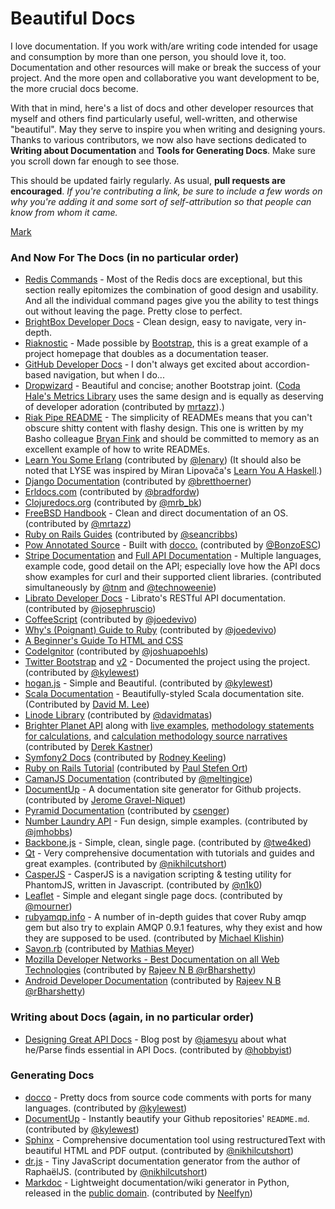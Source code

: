 # Beautiful Docs 

I love documentation. If you work with/are writing code intended for usage and consumption by more than one person, you should love it, too. Documentation and other resources will make or break the success of your project. And the more open and collaborative you want development to be, the more crucial docs become.

With that in mind, here's a list of docs and other developer resources that myself and others find particularly useful, well-written, and otherwise "beautiful". May they serve to inspire you when writing and designing yours. Thanks to various contributors, we now also have sections dedicated to **Writing about Documentation** and **Tools for Generating Docs**. Make sure you scroll down far enough to see those.

This should be updated fairly regularly. As usual, **pull requests are encouraged**. *If you're contributing a link, be sure to include a few words on why you're adding it and some sort of self-attribution so that people can know from whom it came.*	

[Mark](https://twitter.com/pharkmillups) 

### And Now For The Docs (in no particular order)

* [Redis Commands](http://redis.io/commands) - Most of the Redis docs are exceptional, but this section really epitomizes the combination of good design and usability. And all the individual command pages give you the ability to test things out without leaving the page. Pretty close to perfect.
* [BrightBox Developer Docs](http://docs.brightbox.com) - Clean design, easy to navigate, very in-depth.   
* [Riaknostic](http://riaknostic.basho.com) - Made possible by [Bootstrap](https://github.com/twitter/bootstrap), this is a great example of a project homepage that doubles as a documentation teaser. 
* [GitHub Developer Docs](http://developer.github.com/v3/) - I don't always get excited about accordion-based navigation, but when I do... 
* [Dropwizard](http://dropwizard.codahale.com/) - Beautiful and concise; another Bootstrap joint. ([Coda Hale's Metrics Library](http://metrics.codahale.com/index.html) uses the same design and is equally as deserving of developer adoration (contributed by [mrtazz](https://twitter.com/#!/mrtazz)).)
* [Riak Pipe README](https://github.com/basho/riak_pipe) - The simplicity of READMEs means that you can't obscure shitty content with flashy design. This one is written by my Basho colleague [Bryan Fink](https://twitter.com/#!/hobbyist) and should be committed to memory as an excellent example of how to write READMEs. 
* [Learn You Some Erlang](http://learnyousomeerlang.com/) (contributed by [@lenary](https://twitter.com/lenary)) (It should also be noted that LYSE was inspired by Miran Lipovača's [Learn You A Haskell](http://learnyouahaskell.com/).)
* [Django Documentation](https://docs.djangoproject.com/en/1.3/) (contributed by [@bretthoerner](https://twitter.com/bretthoerner))
* [Erldocs.com](http://erldocs.com/) (contributed by [@bradfordw](https://twitter.com/#!/bradfordw))
* [Clojuredocs.org](http://clojuredocs.org) (contributed by [@mrb_bk](https://twitter.com/#!/mrb_bk))
* [FreeBSD Handbook](http://www.freebsd.org/handbook/) - Clean and direct documentation of an OS. (contributed by [@mrtazz](https://twitter.com/#!/mrtazz))
* [Ruby on Rails Guides](http://guides.rubyonrails.org/) (contributed by [@seancribbs](https://twitter.com/#!/seancribbs))
* [Pow Annotated Source](http://pow.cx/docs/) - Built with [docco.](http://jashkenas.github.com/docco/) (contributed by [@BonzoESC](https://twitter.com/BonzoESC))
* [Stripe Documentation](https://stripe.com/docs) and [Full API Documentation](https://stripe.com/docs/api) - Multiple languages, example code, good detail on the API; especially love how the API docs show examples for curl and their supported client libraries. (contributed simultaneously by [@tnm](https://twitter.com/#!/tnm) and [@technoweenie](https://twitter.com/#!/technoweenie)) 
* [Librato Developer Docs](http://dev.librato.com/) - Librato's RESTful API documentation. (contributed by [@josephruscio](https://twitter.com/josephruscio))
* [CoffeeScript](http://coffeescript.org/) (contributed by [@joedevivo](https://twitter.com/#!/joedevivo))
* [Why's (Poignant) Guide to Ruby](http://mislav.uniqpath.com/poignant-guide/) (contributed by [@joedevivo](https://twitter.com/#!/joedevivo))
* [A Beginner's Guide To HTML and CSS](http://learn.shayhowe.com/html-css/terminology-syntax-intro)
* [CodeIgnitor](http://codeigniter.com/user_guide/toc.html) (contributed by [@joshuapoehls](https://twitter.com/#!/joshuapoehls))
* [Twitter Bootstrap](http://twitter.github.com/bootstrap/) and [v2](http://markdotto.com/bs2/docs/index.html) - Documented the project using the project. (contributed by [@kylewest](https://twitter.com/kylewest)) 
* [hogan.js](http://twitter.github.com/hogan.js/) - Simple and Beautiful. (contributed by [@kylewest](https://twitter.com/kylewest))
* [Scala Documentation](http://docs.scala-lang.org/) - Beautifully-styled Scala documentation site. (Contributed by [David M. Lee](https://github.com/leedm777))
* [Linode Library](http://library.linode.com) (contributed by [@davidmatas](https://twitter.com/#!/davidmatas))
* [Brighter Planet API](http://impact.brighterplanet.com/documentation) along with [live examples](http://impact.brighterplanet.com/models/automobile), [methodology statements for calculations](http://impact.brighterplanet.com/automobiles?make=saab&model=900s&year=1990), and [calculation methodology source narratives](http://brighterplanet.github.com/automobile/impact_model.html) (contributed by [Derek Kastner](https://github.com/dkastner))
* [Symfony2 Docs](http://symfony.com/doc/current/) (contributed by [Rodney Keeling](https://github.com/rodneykeeling))
* [Ruby on Rails Tutorial](http://ruby.railstutorial.org/ruby-on-rails-tutorial-book?version=3.2) (contributed by [Paul Stefen Ort](https://github.com/paulstefanort))
* [CamanJS Documentation](http://camanjs.com/docs) (contributed by [@meltingice](https://twitter.com/meltingice))
* [DocumentUp](http://documentup.com/) - A documentation site generator for Github projects. (contributed by [Jerome Gravel-Niquet](https://github.com/jeromegn))
* [Pyramid Documentation](http://docs.pylonsproject.org/en/latest/docs/pyramid.html) (contributed by [csenger](https://github.com/csenger))
* [Number Laundry API](http://numberlaundry.whatcheer.com/) - Fun design, simple examples. (contributed by [@jmhobbs](https://twitter.com/jmhobbs))
* [Backbone.js](http://documentcloud.github.com/backbone/) - Simple, clean, single page. (contributed by [@twe4ked](http://twitter.com/twe4ked))
* [Qt](http://developer.qt.nokia.com/doc/qt-4.8/) - Very comprehensive documentation with tutorials and guides and great examples. (contributed by [@nikhilcutshort](https://twitter.com/nikhilcutshort))
* [CasperJS](http://casperjs.org) - CasperJS is a navigation scripting & testing utility for PhantomJS, written in Javascript. (contributed by [@n1k0](https://twitter.com/n1k0))
* [Leaflet](http://leaflet.cloudmade.com/reference.html) - Simple and elegant single page docs. (contributed by [@mourner](http://github.com/mourner))
* [rubyamqp.info](http://rubyamqp.info) - A number of in-depth guides that cover Ruby amqp gem but also try to explain AMQP 0.9.1 features, why they exist and how they are supposed to be used. (contributed by [Michael Klishin](https://twitter.com/#!/michaelklishin/))
* [Savon.rb](http://savonrb.com/) (contributed by [Mathias Meyer](https://twitter.com/#!/roidrage))
* [Mozilla Developer Networks - Best Documentation on all Web Technologies](https://developer.mozilla.org/en-US/) (contributed by [Rajeev N B @rBharshetty](https://twitter.com/#!/rBharshetty))
* [Android Developer Documentation](http://developer.android.com/guide/index.html) (contributed by [Rajeev N B @rBharshetty](https://twitter.com/#!/rBharshetty))                       

### Writing about Docs (again, in no particular order)

* [Designing Great API Docs](http://blog.parse.com/2012/01/11/designing-great-api-docs/) - Blog post by [@jamesyu](https://twitter.com/jamesjyu) about what he/Parse finds essential in API Docs. (contributed by [@hobbyist](https://twitter.com/https://twitter.com/#!/hobbyist))

### Generating Docs

* [docco](http://jashkenas.github.com/docco/) - Pretty docs from source code comments with ports for many languages. (contributed by [@kylewest](https://twitter.com/kylewest))
* [DocumentUp](http://documentup.com/) - Instantly beautify your Github repositories' `README.md`. (contributed by [@kylewest](https://twitter.com/kylewest))
* [Sphinx](http://sphinx.pocoo.org/) - Comprehensive documentation tool using restructuredText with beautiful HTML and PDF output. (contributed by [@nikhilcutshort](https://twitter.com/nikhilcutshort))
* [dr.js](https://github.com/DmitryBaranovskiy/dr.js) - Tiny JavaScript documentation generator from the author of RaphaëlJS.  (contributed by [@nikhilcutshort](https://twitter.com/nikhilcutshort))
* [Markdoc](http://markdoc.org/) - Lightweight documentation/wiki generator in Python, released in the [public domain](http://unlicense.org/). (contributed by [Neelfyn](http://neelfyn.info/))
